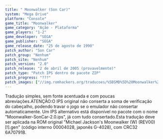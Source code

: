 ```yaml
---
title: " Moonwalker (Son Car)"
system: "Mega Drive"
platform: "Console"
game_title: "Moonwalker"
game_category: "Ação - Plataforma"
game_players: "1-2"
game_developer: "SEGA"
game_publisher: "SEGA"
game_release_date: "25 de agosto de 1990"
patch_author: "Son Car"
patch_group: "Nenhum"
patch_site: "Nenhum"
patch_version: "2.0"
patch_release: "2 de abril de 2005 (provavelmente)"
patch_type: "Patch IPS dentro de pacote ZIP"
patch_progress: "???"
patch_images: ["//img.romhackers.org/traducoes/%5BSMD%5D%20Moonwalker%20-%20Son%20Car%20-%201.png","//img.romhackers.org/traducoes/%5BSMD%5D%20Moonwalker%20-%20Son%20Car%20-%202.png","//img.romhackers.org/traducoes/%5BSMD%5D%20Moonwalker%20-%20Son%20Car%20-%203.png"]
---
```

Tradução simples, sem fonte acentuada e com poucas abreviações.ATENÇÃO:O IPS original não conserta a soma de verificação do cabeçalho, podendo travar o jogo se o emulador não consertar automaticamente. Um IPS alternativo está disponível no pacote com o nome "Moonwalker-SonCar-2.0.ips", já com tudo consertado.Esta tradução deve ser aplicada na ROM original "Michael Jackson's Moonwalker (W) (REV00) [!].gen" (código interno 00004028, japonês G-4028), com CRC32 6A70791B.